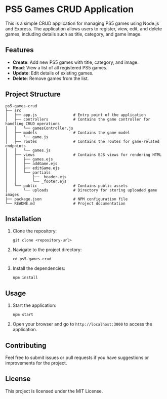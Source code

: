 # PS5 Games CRUD Application

This is a simple CRUD application for managing PS5 games using Node.js and Express. The application allows users to register, view, edit, and delete games, including details such as title, category, and game image.

## Features

- **Create**: Add new PS5 games with title, category, and image.
- **Read**: View a list of all registered PS5 games.
- **Update**: Edit details of existing games.
- **Delete**: Remove games from the list.

## Project Structure

```
ps5-games-crud
├── src
│   ├── app.js                # Entry point of the application
│   ├── controllers           # Contains the game controller for handling CRUD operations
│   │   └── gamesController.js
│   ├── models                # Contains the game model
│   │   └── game.js
│   ├── routes                # Contains the routes for game-related endpoints
│   │   └── games.js
│   ├── views                 # Contains EJS views for rendering HTML
│   │   ├── games.ejs
│   │   ├── addGame.ejs
│   │   ├── editGame.ejs
│   │   └── partials
│   │       ├── _header.ejs
│   │       └── _footer.ejs
│   └── public                # Contains public assets
│       └── uploads           # Directory for storing uploaded game images
├── package.json              # NPM configuration file
└── README.md                 # Project documentation
```

## Installation

1. Clone the repository:
   ```
   git clone <repository-url>
   ```
2. Navigate to the project directory:
   ```
   cd ps5-games-crud
   ```
3. Install the dependencies:
   ```
   npm install
   ```

## Usage

1. Start the application:
   ```
   npm start
   ```
2. Open your browser and go to `http://localhost:3000` to access the application.

## Contributing

Feel free to submit issues or pull requests if you have suggestions or improvements for the project.

## License

This project is licensed under the MIT License.